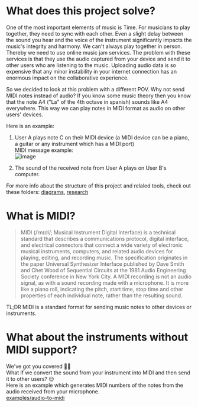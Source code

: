 # What does this project solve?

One of the most important elements of music is Time. For musicians to play together, they need to sync with each other. Even a slight delay between the sound you hear and the voice of the instrument significantly impacts the music's integrity and harmony. 
We can't always play together in person. Thereby we need to use online music jam services. The problem with these services is that they use the audio captured from your device and send it to other users who are listening to the music. Uploading audio data is so expensive that any minor instability in your internet connection has an enormous impact on the collaborative experience.

So we decided to look at this problem with a different POV. Why not send MIDI notes instead of audio? If you know some music theory then you know that the note A4 ("La" of the 4th octave in spanish) sounds like A4 everywhere. This way we can play notes in MIDI format as audio on other users' devices.

Here is an example:

1. User A plays note C on their MIDI device (a MIDI device can be a piano, a guitar or any instrument which has a MIDI port)<br/>
  MIDI message example:<br/>
  ![image](https://user-images.githubusercontent.com/62774242/180223617-8b22f9c2-8b2c-45d7-9475-a18b21ab67dc.png)

2. The sound of the received note from User A plays on User B's computer.

For more info about the structure of this project and relaled tools, check out these folders: [diagrams](https://github.com/rog-golang-buddies/realtime-midi/tree/main/docs/diagrams), [research](https://github.com/rog-golang-buddies/realtime-midi/tree/main/docs/research)

# What is MIDI?
> MIDI (/ˈmɪdi/; Musical Instrument Digital Interface) is a technical standard that describes a communications protocol, digital interface, and electrical connectors that connect a wide variety of electronic musical instruments, computers, and related audio devices for playing, editing, and recording music.  The specification originates in the paper Universal Synthesizer Interface published by Dave Smith and Chet Wood of Sequential Circuits at the 1981 Audio Engineering Society conference in New York City. A MIDI recording is not an audio signal, as with a sound recording made with a microphone. It is more like a piano roll, indicating the pitch, start time, stop time and other properties of each individual note, rather than the resulting sound.

TL;DR
MIDI is a standard format for sending music notes to other devices or instruments.

# What about the instruments without MIDI support?
We've got you covered 🥳🎉<br/>
What if we convert the sound from your instrument into MIDI and then send it to other users? 😉<br/>
Here is an example which generates MIDI numbers of the notes from the audio received from your microphone.<br/>
[examples/audio-to-midi](examples/audio-to-midi)

